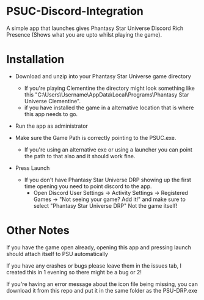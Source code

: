 # PSUC-Discord-Integration
A simple app that launches gives Phantasy Star Universe Discord Rich Presence (Shows what you are upto whilst playing the game).

# Installation
- Download and unzip into your Phantasy Star Universe game directory
  - If you're playing Clementine the directory might look something like this "C:\Users\Username\AppData\Local\Programs\Phantasy Star Universe Clementine".
  - if you have installed the game in a alternative location that is where this app needs to go. 

- Run the app as administrator

- Make sure the Game Path is correctly pointing to the PSUC.exe.
  - If you're using an alternative exe or using a launcher you can point the path to that also and it should work fine.

- Press Launch
    - If you don't have Phantasy Star Universe DRP showing up the first time opening you need to point discord to the app.
      - Open Discord User Settings -> Activity Settings -> Registered Games -> "Not seeing your game? Add it!" and make sure to select "Phantasy Star Universe DRP" Not the game itself!

# Other Notes
If you have the game open already, opening this app and pressing launch should attach itself to PSU automatically

If you have any crashes or bugs please leave them in the issues tab, I created this in 1 evening so there might be a bug or 2!

If you're having an error message about the icon file being missing, you can download it from this repo and put it in the same folder as the PSU-DRP.exe

